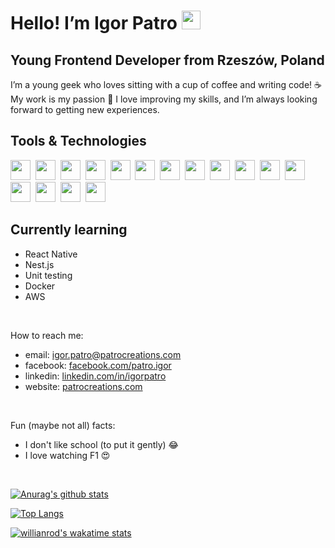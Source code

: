 # Hello! I’m Igor Patro  <img src="https://github.com/TheDudeThatCode/TheDudeThatCode/blob/master/Assets/Hi.gif" width="30px">

## Young Frontend Developer from Rzeszów, Poland

I’m a young geek who loves sitting with a cup of coffee and writing code! ☕ My work is my passion 🙏 I love improving my skills, and I’m always looking forward to getting new experiences.

## Tools & Technologies

<img src="https://patrocreations.com/assets/react.svg" width="32" height="32" />&nbsp;
<img src="https://patrocreations.com/assets/next.svg" width="32" height="32" />&nbsp;
<img src="https://patrocreations.com/assets/gatsby.svg" width="32" height="32" />&nbsp;
<img src="https://patrocreations.com/assets/node.svg" width="32" height="32" />&nbsp;
<img src="https://patrocreations.com/assets/typescript.svg" width="32" height="32" />&nbsp;
<img src="https://patrocreations.com/assets/javascript.svg" width="32" height="32" />&nbsp;
<img src="https://patrocreations.com/assets/css.svg" width="32" height="32" />&nbsp;
<img src="https://patrocreations.com/assets/html.svg" width="32" height="32" />&nbsp;
<img src="https://patrocreations.com/assets/aws.svg" width="32" height="32" />&nbsp;
<img src="https://patrocreations.com/assets/redux.svg" width="32" height="32" />&nbsp;
<img src="https://patrocreations.com/assets/datocms.svg" width="32" height="32" />&nbsp;
<img src="https://patrocreations.com/assets/figma.svg" width="32" height="32" />&nbsp;
<img src="https://patrocreations.com/assets/firebase.svg" width="32" height="32" />&nbsp;
<img src="https://patrocreations.com/assets/contenful.svg" width="32" height="32" />&nbsp;
<img src="https://patrocreations.com/assets/strapi.svg" width="32" height="32" />&nbsp;
<img src="https://patrocreations.com/assets/tailwind.svg" width="32" height="32" />&nbsp;
 
## Currently learning

- React Native
- Nest.js
- Unit testing
- Docker
- AWS

<br/>

How to reach me: 
- email: igor.patro@patrocreations.com
- facebook: [facebook.com/patro.igor](https://facebook.com/patro.igor/)
- linkedin: [linkedin.com/in/igorpatro](https://www.linkedin.com/in/igorpatro/)
- website: [patrocreations.com](https://patrocreations.com)

<br/>

Fun (maybe not all) facts: 
- I don't like school (to put it gently) 😂
- I love watching F1 😍 

<br/>

[![Anurag's github stats](https://github-readme-stats.vercel.app/api?username=IgorPatro&theme=dracula&show_icons=true&hide=stars,issues,contribs&count_private=true&include_all_commits=true)](https://github.com/anuraghazra/github-readme-stats)

[![Top Langs](https://github-readme-stats.vercel.app/api/top-langs/?username=IgorPatro&theme=dracula&show_icons=true&langs_count=10)](https://github.com/anuraghazra/github-readme-stats)

[![willianrod's wakatime stats](https://github-readme-stats.vercel.app/api/wakatime?username=IgorPatro&theme=dracula&show_icons=true)](https://github.com/anuraghazra/github-readme-stats)

